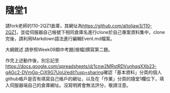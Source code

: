# 隨堂1
請fork老師的110-2QZ1倉庫，其網址為<https://github.com/altoliaw3/110-2QZ1>，並從伺服器自己帳號下相同倉庫名進行clone於自己專案資料集中，clone完後，請利用Markdown語法進行編輯Event.md檔案。

大綱敘述
請參照Week09期中考題[根檔]撰寫第二題。

作完上述動作後，別忘記至<https://docs.google.com/spreadsheets/d/1cnw2MRstRDVunhqqXXb23-gAGc2-DVmGp-CjX9G7UoU/edit?usp=sharing>確認「基本資料」分頁的個人github帳戶是否有填寫自己帳戶的網址，以及在「作業」分頁的隨堂1欄位下，填入伺服器端自己的倉庫網址。沒寫明將會無法評分，敬請注意。